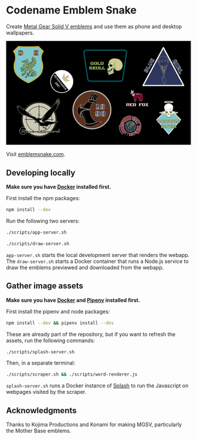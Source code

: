 # Codename Emblem Snake

Create [Metal Gear Solid V emblems](https://metalgear.fandom.com/wiki/Emblem) and use them as phone and desktop wallpapers.

![Example emblems you could create](assets/hero-image.png)

Visit [emblemsnake.com](https://emblemsnake.com).

## Developing locally

**Make sure you have [Docker](docker.com) installed first.**

First install the npm packages:

```sh
npm install --dev
```

Run the following two servers:

```sh
./scripts/app-server.sh
```

```sh
./scripts/draw-server.sh
```

`app-server.sh` starts the local development server that renders the webapp. The `draw-server.sh` starts a Docker container that runs a Node.js service to draw the emblems previewed and downloaded from the webapp.

## Gather image assets

**Make sure you have [Docker](docker.com) and [Pipenv](https://pypi.org/project/pipenv/) installed first.**

First install the pipenv and node packages:

```sh
npm install --dev && pipenv install --dev
```

These are already part of the repository, but if you want to refresh the assets, run the following commands:

```sh
./scripts/splash-server.sh
```

Then, in a separate terminal:

```sh
./scripts/scraper.sh && ./scripts/word-renderer.js
```

`splash-server.sh` runs a Docker instance of [Splash](https://www.scrapinghub.com/splash/) to run the Javascript on webpages visited by the scraper.

## Acknowledgments

Thanks to Kojima Productions and Konami for making MGSV, particularly the Mother Base emblems.
